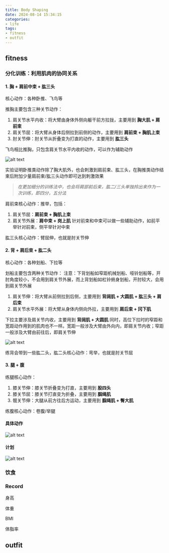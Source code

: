 ```yaml
---
title: Body Shaping
date: 2024-08-14 15:34:15
categories:
- life
tags:
- fitness
- outfit
---
```


<!-- more -->

## fitness

### 分化训练：利用肌肉的协同关系

#### 1. 胸 + 肩前中束 + 肱三头

核心动作：各种卧推、飞鸟等

推胸主要包含三种关节动作：
1. 肩关节水平内收：将大臂由身体外侧向躯干前方拉拢，主要用到 **胸大肌 + 肩前束**
2. 肩关节屈：将大臂从身体后侧拉到前侧的动作，主要用到 **肩前束 + 胸肌上束**
3. 肘关节伸：肘关节从折叠变为打直的动作，主要用到 **肱三头**

飞鸟相比推胸，只包含肩关节水平内收的动作，可以作为辅助动作

![alt text](image1.png)

实验证明卧推类动作除了胸大肌外，也会刺激到肩前束、肱三头，在胸推类动作结束后附加少量肩前束/肱三头动作即可达到刺激效果

> *在更加细分的训练法中，也会将肩部前后束，肱二/三头单独拎出来作为一次训练，即四分，五分法*

肩前束核心动作：推举，包括：
1. 肩关节屈：**肩前束 + 胸肌上束**
2. 肩关节外展：**肩中束 + 岗上肌**
针对前束和中束可以做一些辅助动作，如前平举针对前束，侧平举针对中束

肱三头核心动作：臂屈伸，也就是肘关节伸

#### 2. 背 + 肩后束 + 肱二头

核心动作：各种划船、下拉等

划船主要包含两种关节动作：
注意：下背划船如窄距机械划船、哑铃划船等，开肘角度较小，不会用到肩关节外展，而上背划船如杠铃俯身划船，开肘较大，会用到肩关节外展
1. 肩关节伸：将大臂从前侧拉到后侧，主要用到 **背阔肌 + 大圆肌 + 肱三头 + 肩后束**
2. 肩关节水平外展：将大臂从身体内侧向外拉，主要用到 **肩后束 + 冈下肌**

下拉主要涉及肩关节内收，主要用到 **背阔肌 + 大圆肌** 同时，高位下拉时的窄距和宽距动作用到的肌肉也不一样。宽距一般涉及大臂由外向内，即肩关节内收；窄距一般涉及大臂由前往后，即肩关节伸

![alt text](image2.png)

练背会带到一些肱二头，肱二头核心动作：弯举，也就是肘关节屈

#### 3. 腿 + 腹

练腿核心动作：
1. 膝关节伸：膝关节折叠变为打直，主要用到 **股四头**
2. 膝关节屈：膝关节打直变为折叠，主要用到 **腘绳肌**
3. 髋关节伸：大腿从前方往后方运动，主要用到 **腘绳肌 + 臀大肌**

练腹核心动作：卷腹/举腿


#### 具体动作

![alt text](image3.png)

#### 计划

![alt text](image4.png)

### 饮食



### Record

身高

体重

BMI

体脂率



## outfit